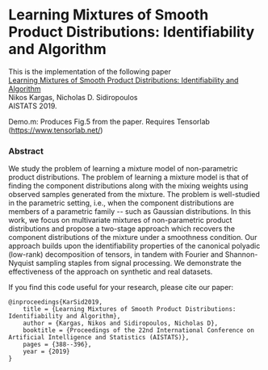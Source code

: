 # Learning Mixtures of Smooth Product Distributions: Identifiability and Algorithm

This is the implementation of the following paper \
[Learning Mixtures of Smooth Product Distributions: Identifiability and Algorithm](https://arxiv.org/abs/1904.01156) \
Nikos Kargas, Nicholas D. Sidiropoulos \
AISTATS 2019.

Demo.m: Produces Fig.5 from the paper.
Requires Tensorlab (https://www.tensorlab.net/)

### Abstract
We study the problem of learning a mixture model of non-parametric product distributions. The problem of learning a mixture model is that of finding the component distributions along with the mixing weights using observed samples generated from the mixture. The problem is well-studied in the parametric setting, i.e., when the component distributions are members of a parametric family -- such as Gaussian distributions. In this work, we focus on multivariate mixtures of non-parametric product distributions and propose a two-stage approach which recovers the component distributions of the mixture under a smoothness condition. Our approach builds upon the identifiability properties of the canonical polyadic (low-rank) decomposition of tensors, in tandem with Fourier and Shannon-Nyquist sampling staples from signal processing. We demonstrate the effectiveness of the approach on synthetic and real datasets.

If you find this code useful for your research, please cite our paper:

```
@inproceedings{KarSid2019,
    title = {Learning Mixtures of Smooth Product Distributions: Identifiability and Algorithm},
    author = {Kargas, Nikos and Sidiropoulos, Nicholas D},
    booktitle = {Proceedings of the 22nd International Conference on Artificial Intelligence and Statistics (AISTATS)},
    pages = {388--396},
    year = {2019}
}
```
